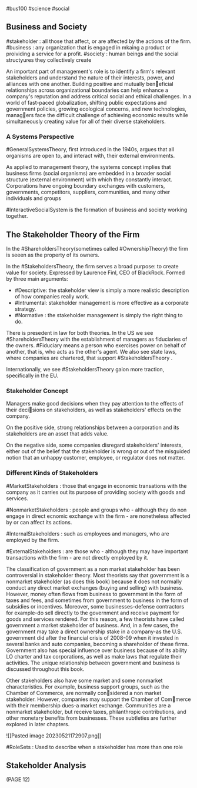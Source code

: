 #bus100 #science #social

## Business and Society

#stakeholder : all those that affect, or are affected by the actions of the firm.
#business : any organization that is engaged in mkaing a product or proividing a service for a profit.
#society : human beings and the social structyures they collectively create

An important part of management's role is to identify a firm's relevant stakeholders and understand the nature of their interests, power, and alliances with one another. Building positive and mutually beneficial relationships across organizational boundaries can help enhance a company's reputation and address critical social and ethical challenges. In a world of fast-paced globalization, shifting public expectations and government policies, growing ecological concerns, and new technologies, managers face the difficult challenge of achieving economic results while simultaneously creating value for all of their diverse stakeholders. 

### A Systems Perspective

#GeneralSystemsTheory, first introduced in the 1940s, argues that all organisms are open to, and interact with, their external environments.

As applied to management theory, the systems concept implies that business firms (social organisms) are embedded in a broader social structure (external environment) with which they constantly interact. Corporations have ongoing boundary exchanges with customers, governments, competitors, suppliers, communities, and many other individuals and groups

#InteractiveSocialSystem is the formation of business and society working together.

## The Stakeholder Theory of the Firm

In the #ShareholdersTheory(sometimes called #OwnershipTheory) the firm is seeen as the property of its owners.

In the #StakeholdersTheory, the firm serves a broad purpose: to create value for society. Expressed by Laurence Finl, CEO of BlackRock. Formed by three main arguments: 
- #Descriptive: the stakeholder view is simply a more realistic description of how companies really work.
- #Intrumental:  stakeholder management is more effective as a corporate strategy. 
- #Normative : the stakeholder management is simply the right thing to do.

There is presedent in law for both theories. In the US we see #ShareholdersTheory with the establishment of managers as fiduciaries of the owners. #Fiduciary means a person who exercises power on behalf of another, that is, who acts as the other's agent. We also see state laws, where companies are chartered, that support #StakeholdersTheory .

Internationally, we see #StakeholdersTheory gaion more traction, specifically in the EU. 

### Stakeholder Concept

Managers make good decisions when they pay attention to the effects of their decisions on stakeholders, as well as stakeholders' effects on the company. 

On the positive side, strong relationships between a corporation and its stakeholders are an asset that adds value. 

On the negative side, some companies disregard stakeholders' interests, either out of the belief that the stakeholder is wrong or out of the misguided notion that an unhappy customer, employee, or regulator does not matter. 

### Different Kinds of Stakeholders

#MarketStakeholders : those that engage in economic transations with the company as it carries out its purpose of providing society with goods and services.

#NonmarketStakeholders : people and groups who - although they do non engage in direct ecnomic exchange with the firm - are nonetheless affected by or can affect its actions.

#InternalStakeholders : such as employees and managers, who are employed by the firm.

#ExternalStakeholders :  are those who - although they may have important transactions with the firm - are not directly employed by it.

The classification of government as a non market stakeholder has been controversial in stakeholder theory. Most theorists say that government is a nonmarket stakeholder (as does this book) because it does not normally conduct any direct market exchanges (buying and selling) with business. However, money often flows from business to government in the form of taxes and fees, and sometimes from government to business in the form of subsidies or incentives. Moreover, some businesses-defense contractors for example-do sell directly to the government and receive payment for goods and services rendered. For this reason, a few theorists have called government a market stakeholder of business. And, in a few cases, the government may take a direct ownership stake in a company-as the U.S. government did after the financial crisis of 2008-09 when it invested in several banks and auto companies, becoming a shareholder of these firms. Government also has special influence over business because of its ability LO charter and tax corporations, as well as make laws that regulate their activities. The unique relationship between government and business is discussed throughout this book.

Other stakeholders also have some market and some nonmarket characteristics. For example, business support groups, such as the Chamber of Commerce, are normally considered a non market stakeholder. However, companies may support the Chamber of Commerce with their membership dues-a market exchange. Communities are a nonmarket stakeholder, but receive taxes, philanthropic contributions, and other monetary benefits from businesses. These subtleties are further explored in later chapters.

![[Pasted image 20230521172907.png]]

#RoleSets : Used to describe when a stakeholder has more than one role

## Stakeholder Analysis

(PAGE 12)